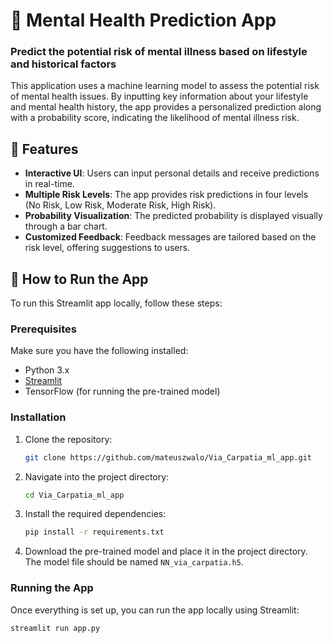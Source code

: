 # 🧠 Mental Health Prediction App

### Predict the potential risk of mental illness based on lifestyle and historical factors

This application uses a machine learning model to assess the potential risk of mental health issues. By inputting key information about your lifestyle and mental health history, the app provides a personalized prediction along with a probability score, indicating the likelihood of mental illness risk.

## 🔮 Features

- **Interactive UI**: Users can input personal details and receive predictions in real-time.
- **Multiple Risk Levels**: The app provides risk predictions in four levels (No Risk, Low Risk, Moderate Risk, High Risk).
- **Probability Visualization**: The predicted probability is displayed visually through a bar chart.
- **Customized Feedback**: Feedback messages are tailored based on the risk level, offering suggestions to users.

## 🚀 How to Run the App

To run this Streamlit app locally, follow these steps:

### Prerequisites

Make sure you have the following installed:
- Python 3.x
- [Streamlit](https://streamlit.io)
- TensorFlow (for running the pre-trained model)

### Installation

1. Clone the repository:
    ```bash
    git clone https://github.com/mateuszwalo/Via_Carpatia_ml_app.git
    ```
   
2. Navigate into the project directory:
    ```bash
    cd Via_Carpatia_ml_app
    ```

3. Install the required dependencies:
    ```bash
    pip install -r requirements.txt
    ```

4. Download the pre-trained model and place it in the project directory. The model file should be named `NN_via_carpatia.h5`.

### Running the App

Once everything is set up, you can run the app locally using Streamlit:

```bash
streamlit run app.py
